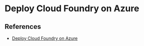 # Deploy Cloud Foundry on Azure


## References
* [Deploy Cloud Foundry on Azure](https://github.com/cloudfoundry/bosh-azure-cpi-release/tree/master/docs)